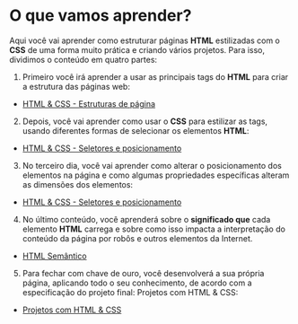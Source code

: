 # O que vamos aprender?

Aqui você vai aprender como estruturar páginas **HTML** estilizadas com o **CSS** de uma forma muito prática e criando vários projetos.
Para isso, dividimos o conteúdo em quatro partes:

1. Primeiro você irá aprender a usar as principais tags do **HTML** para criar a estrutura das páginas web:

- [HTML & CSS - Estruturas de página](https://app.betrybe.com/course/fundamentals/html-css/html-css-part-1)


2. Depois, você vai aprender como usar o **CSS** para estilizar as tags, usando diferentes formas de selecionar os elementos **HTML**:

- [HTML & CSS - Seletores e posicionamento](https://app.betrybe.com/course/fundamentals/html-css/html-css-part-2)

3. No terceiro dia, você vai aprender como alterar o posicionamento dos elementos na página e como algumas propriedades específicas alteram as dimensões dos elementos:

- [HTML & CSS - Seletores e posicionamento](https://app.betrybe.com/course/fundamentals/html-css/html-css-part-3)

4. No último conteúdo, você aprenderá sobre o **significado que** cada elemento **HTML** carrega e sobre como isso impacta a interpretação do conteúdo da página por robôs e outros elementos da Internet.

- [HTML Semântico](https://app.betrybe.com/course/fundamentals/html-css/semantic-html)

5. Para fechar com chave de ouro, você desenvolverá a sua própria página, aplicando todo o seu conhecimento, de acordo com a especificação do projeto final:
Projetos com HTML & CSS:

- [Projetos com HTML & CSS](https://app.betrybe.com/course/fundamentals/html-css/html-css-project)
